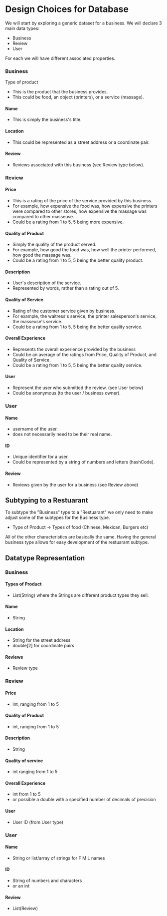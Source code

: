 Design Choices for Database
===

We will start by exploring a generic dataset for a business. We will declare 3 main data types:
+ Business
+ Review
+ User

For each we will have different associated properties.

### Business
Type of product
+ This is the product that the business provides.
+ This could be food, an object (printers), or a service (massage).

#### Name
+ This is simply the business's title.

#### Location
+ This could be represented as a street address or a coordinate pair.

#### Review
+ Reviews associated with this business (see Review type below).

### Review
#### Price
+ This is a rating of the price of the service provided by this business.
+ For example, how expensive the food was, how expensive the printers were compared to other stores, how expensive the massage was compared to other masseuse.
+ Could be a rating from 1 to 5, 5 being more expensive.

#### Quality of Product
+ Simply the quality of the product served.
+ For example, how good the food was, how well the printer performed, how good the massage was.
+ Could be a rating from 1 to 5, 5 being the better quality product.

#### Description
+ User's description of the service.
+ Represented by words, rather than a rating out of 5.

#### Quality of Service
+ Rating of the customer service given by business.
+ For example, the waitress's service, the printer salesperson's service, the masseuse's service. 
+ Could be a rating from 1 to 5, 5 being the better quality service.

#### Overall Experience
+ Represents the overall experience provided by the business
+ Could be an average of the ratings from Price, Quality of Product, and Quality of Service.
+ Could be a rating from 1 to 5, 5 being the better quality service.

#### User
+ Represent the user who submitted the review. (see User below)
+ Could be anonymous (to the user / business owner).

### User
#### Name
+ username of the user.
+ does not necessarily need to be their real name.

#### ID
+ Unique identifier for a user.
+ Could be represented by a string of numbers and letters (hashCode).

#### Review
+ Reviews given by the user for a business (see Review above)

## Subtyping to a Restuarant

To subtype the "Business" type to a "Restuarant" we only need to make adjust some of the subtypes for the Business type.
+ Type of Product -> Types of food (Chinese, Mexican, Burgers etc)

All of the other characteristics are basically the same. Having the general business type allows for easy development of the restuarant subtype.

## Datatype Representation

### Business
#### Types of Product
+ List(String) where the Strings are different product types they sell.

#### Name
+ String

#### Location
+ String for the street address
+ double[2] for coordinate pairs

#### Reviews
+ Review type

### Review
#### Price
+ int, ranging from 1 to 5

#### Quality of Product
+ int, ranging from 1 to 5

#### Description
+ String

#### Quality of service
+ int ranging from 1 to 5

#### Overall Experience
+ int from 1 to 5
+ or possible a double with a specified number of decimals of precision

#### User
+ User ID (from User type)

### User
#### Name
+ String or list/array of strings for F M L names

#### ID
+ String of numbers and characters
+ or an int

#### Review
+ List(Review) 


